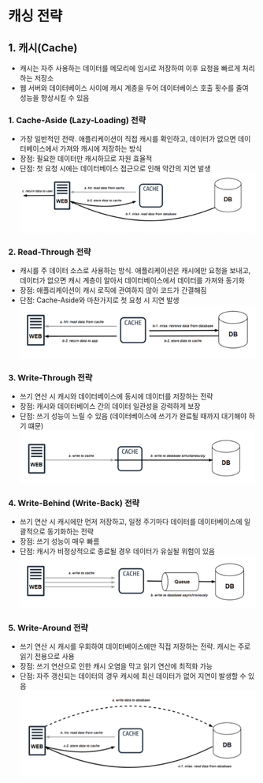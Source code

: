 # 캐싱 전략

## 1. 캐시(Cache)
- 캐시는 자주 사용하는 데이터를 메모리에 임시로 저장하여 이후 요청을 빠르게 처리하는 저장소
- 웹 서버와 데이터베이스 사이에 캐시 계층을 두어 데이터베이스 호출 횟수를 줄여 성능을 향상시킬 수 있음

### 1. Cache-Aside (Lazy-Loading) 전략
- 가장 일반적인 전략. 애플리케이션이 직접 캐시를 확인하고, 데이터가 없으면 데이터베이스에서 가져와 캐시에 저장하는 방식
- 장점: 필요한 데이터만 캐시하므로 자원 효율적
- 단점: 첫 요청 시에는 데이터베이스 접근으로 인해 약간의 지연 발생
![img.png](images/cs_img.png)

### 2. Read-Through 전략
- 캐시를 주 데이터 소스로 사용하는 방식. 애플리케이션은 캐시에만 요청을 보내고, 데이터가 없으면 캐시 계층이 알아서 데이터베이스에서 데이터를 가져와 동기화
- 장점: 애플리케이션이 캐시 로직에 관여하지 않아 코드가 간결해짐
- 단점: Cache-Aside와 마찬가지로 첫 요청 시 지연 발생
![img_1.png](images/cs_img_1.png)

### 3. Write-Through 전략
- 쓰기 연산 시 캐시와 데이터베이스에 동시에 데이터를 저장하는 전략
- 장점: 캐시와 데이터베이스 간의 데이터 일관성을 강력하게 보장
- 단점: 쓰기 성능이 느릴 수 있음 (데이터베이스에 쓰기가 완료될 때까지 대기해야 하기 떄문)
![img_2.png](images/cs_img_2.png)

### 4. Write-Behind (Write-Back) 전략
- 쓰기 연산 시 캐시에만 먼저 저장하고, 일정 주기마다 데이터를 데이터베이스에 일괄적으로 동기화하는 전략
- 장점: 쓰기 성능이 매우 빠름
- 단점: 캐시가 비정상적으로 종료될 경우 데이터가 유실될 위험이 있음
![img_3.png](images/cs_img_3.png)

### 5. Write-Around 전략
- 쓰기 연산 시 캐시를 우회하여 데이터베이스에만 직접 저장하는 전략. 캐시는 주로 읽기 전용으로 사용
- 장점: 쓰기 연산으로 인한 캐시 오염을 막고 읽기 연산에 최적화 가능
- 단점: 자주 갱신되는 데이터의 경우 캐시에 최신 데이터가 없어 지연이 발생할 수 있음
![img.png](images/cs_img5.png)
